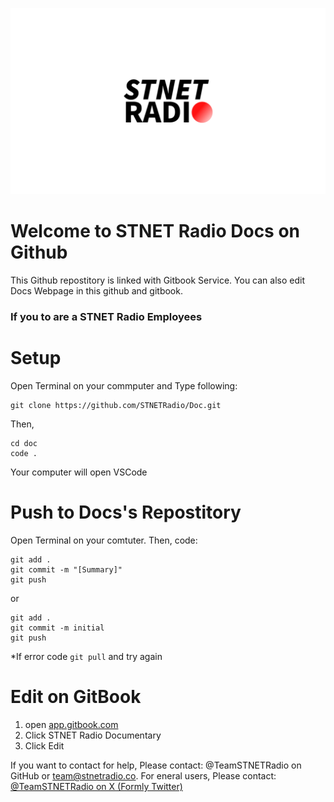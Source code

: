 ![STNET Radio Banner](.gitbook/assets/SNR-Banner.png "STNET Radio Banner")
# Welcome to STNET Radio Docs on Github

This Github repostitory is linked with Gitbook Service. You can also edit Docs Webpage in this github and gitbook.

### If you to are a STNET Radio Employees

# Setup
  Open Terminal on your commputer and Type following:
```
git clone https://github.com/STNETRadio/Doc.git
```
Then,
```
cd doc
code .
```
Your computer will open VSCode

# Push to Docs's Repostitory
  Open Terminal on your comtuter. Then, code:
  ```
  git add .
  git commit -m "[Summary]"
  git push
  ```
  or
  ```
  git add .
  git commit -m initial
  git push
  ```

  *If error code `git pull` and try again

# Edit on GitBook
1. open [app.gitbook.com](app.gitbook.com "GitBook workspeace Page")
2. Click STNET Radio Documentary
3. Click Edit


If you want to contact for help, Please contact: @TeamSTNETRadio on GitHub or [team@stnetradio.co](team@stnetradio.co "Team STNET Radio Email"). For eneral users, Please contact: [@TeamSTNETRadio on X (Formly Twitter)](x.com/teamstnetradio "Team STNET Radio on X")
